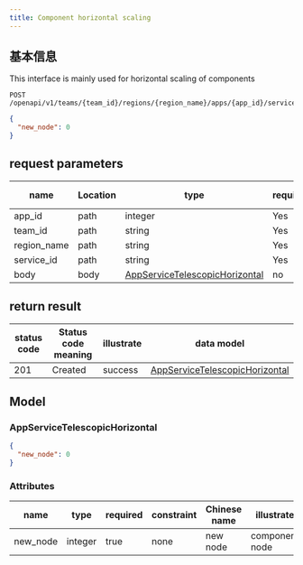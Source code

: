 ```yaml
---
title: Component horizontal scaling
---
```


## 基本信息

This interface is mainly used for horizontal scaling of components

```shell title="请求路径"
POST /openapi/v1/teams/{team_id}/regions/{region_name}/apps/{app_id}/services/{service_id}/telescopic/horizontal
```

```json title="Body 请求体示例"
{
  "new_node": 0
}
```

## request parameters

| name                             | Location | type                                                                    | required | Chinese name | illustrate |
| -------------------------------- | -------- | ----------------------------------------------------------------------- | -------- | ------------ | ---------- |
| app_id      | path     | integer                                                                 | Yes      |              | app id     |
| team_id     | path     | string                                                                  | Yes      |              | none       |
| region_name | path     | string                                                                  | Yes      |              | none       |
| service_id  | path     | string                                                                  | Yes      |              | none       |
| body                             | body     | [AppServiceTelescopicHorizontal](#schemaappservicetelescopichorizontal) | no       |              | none       |

## return result

| status code | Status code meaning | illustrate | data model                                                              |
| ----------- | ------------------- | ---------- | ----------------------------------------------------------------------- |
| 201         | Created             | success    | [AppServiceTelescopicHorizontal](#schemaappservicetelescopichorizontal) |

## Model

### AppServiceTelescopicHorizontal<a id="schemaappservicetelescopichorizontal"></a>

```json
{
  "new_node": 0
}
```

### Attributes

| name                          | type    | required | constraint | Chinese name | illustrate     |
| ----------------------------- | ------- | -------- | ---------- | ------------ | -------------- |
| new_node | integer | true     | none       | new node     | component node |
